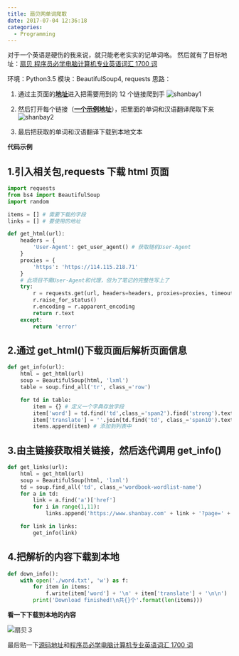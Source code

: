 ```yaml
---
title: 扇贝网单词爬取
date: 2017-07-04 12:36:18
categories:
  - Programming
---
```


对于一个英语是硬伤的我来说，就只能老老实实的记单词咯。
然后就有了目标地址：[扇贝 程序员必学电脑计算机专业英语词汇 1700 词](https://www.shanbay.com/wordbook/104791/)

环境：Python3.5
模块：BeautifulSoup4, requests
思路：

1. 通过主页面的[**地址**](https://www.shanbay.com/wordbook/104791)进入把需要用到的 12 个链接爬到手
   ![shanbay1](/images/shanbay/1.png)

2. 然后打开每个链接（[**一个示例地址**](https://www.shanbay.com/wordlist/104791/201187/?page=1)），把里面的单词和汉语翻译爬取下来
   ![shanbay2](/images/shanbay/2.png)

3. 最后把获取的单词和汉语翻译下载到本地文本

**代码示例**

## 1.引入相关包,requests 下载 html 页面

```python
import requests
from bs4 import BeautifulSoup
import random

items = [] # 需要下载的字段
links = [] # 要使用的地址

def get_html(url):
    headers = {
        'User-Agent': get_user_agent() # 获取随机User-Agent
    }
    proxies = {
        'https': 'https://114.115.218.71'
    }
    # 此项目不需User-Agent和代理，但为了笔记的完整性写上了
    try:
        r = requests.get(url, headers=headers, proxies=proxies, timeout=5)
        r.raise_for_status()
        r.encoding = r.apparent_encoding
        return r.text
    except:
        return 'error'
```

## 2.通过 get_html()下载页面后解析页面信息

```python
def get_info(url):
    html = get_html(url)
    soup = BeautifulSoup(html, 'lxml')
    table = soup.find_all('tr', class_='row')

    for td in table:
        item = {} # 定义一个字典存放字段
        item['word'] = td.find('td',class_='span2').find('strong').text
        item['translate'] = ''.join(td.find('td', class_='span10').text.split('\n'))
        items.append(item) # 添加到列表中
```

## 3.由主链接获取相关链接，然后迭代调用 get_info()

```python
def get_links(url):
    html = get_html(url)
    soup = BeautifulSoup(html, 'lxml')
    td = soup.find_all('td', class_='wordbook-wordlist-name')
    for a in td:
        link = a.find('a')['href']
        for i in range(1,11):
            links.append('https://www.shanbay.com' + link + '?page=' + str(i))

    for link in links:
        get_info(link)
```

## 4.把解析的内容下载到本地

```python
def down_info():
    with open('./word.txt', 'w') as f:
        for item in items:
            f.write(item['word'] + '\n' + item['translate'] + '\n\n')
        print('Download finished!\n共{}个'.format(len(items)))
```

**看一下下载到本地的内容**

![扇贝３](/images/shanbay/3.png)

最后贴一下[源码地址](https://github.com/yorunw/note/tree/master/shanbay/shanbay.py)和[程序员必学电脑计算机专业英语词汇 1700 词](https://github.com/yorunw/note/tree/master/shanbay/word.txt)
